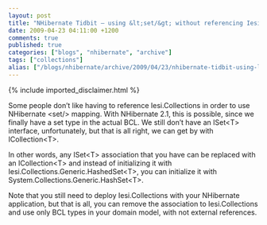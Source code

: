 ```yaml
---
layout: post
title: "NHibernate Tidbit – using &lt;set/&gt; without referencing Iesi.Collections"
date: 2009-04-23 04:11:00 +1200
comments: true
published: true
categories: ["blogs", "nhibernate", "archive"]
tags: ["collections"]
alias: ["/blogs/nhibernate/archive/2009/04/23/nhibernate-tidbit-using-lt-set-gt-without-referencing-iesi-collections.aspx"]
---
```

<!-- more -->
{% include imported_disclaimer.html %}
<p>Some people don’t like having to reference Iesi.Collections in order to use NHibernate &lt;set/&gt; mapping. With NHibernate 2.1, this is possible, since we finally have a set type in the actual BCL. We still don’t have an ISet&lt;T&gt; interface, unfortunately, but that is all right, we can get by with ICollection&lt;T&gt;.</p>  <p>In other words, any ISet&lt;T&gt; association that you have can be replaced with an ICollection&lt;T&gt; and instead of initializing it with Iesi.Collections.Generic.HashedSet&lt;T&gt;, you can initialize it with System.Collections.Generic.HashSet&lt;T&gt;.</p>  <p>Note that you still need to deploy Iesi.Collections with your NHibernate application, but that is all, you can remove the association to Iesi.Collections and use only BCL types in your domain model, with not external references.</p>
